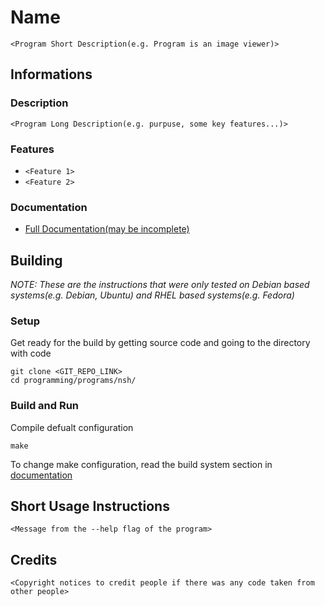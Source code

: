 # Name
`<Program Short Description(e.g. Program is an image viewer)>` <!-- Make sure to remove the ``(e.g. `text`) from everywhere when copying example readme contents to a real readme, as the ` ` text isn't supposed to be all over the file -->



## Informations
### Description
`<Program Long Description(e.g. purpuse, some key features...)>`


### Features
* `<Feature 1>`
* `<Feature 2>`


### Documentation
* [Full Documentation(may be incomplete)](documentation.md)



## Building
*NOTE: These are the instructions that were only tested on Debian based systems(e.g. Debian, Ubuntu) and RHEL based systems(e.g. Fedora)*


### Setup
Get ready for the build by getting source code and going to the directory with code

```
git clone <GIT_REPO_LINK>
cd programming/programs/nsh/
```


### Build and Run
Compile defualt configuration
```
make
```
To change make configuration, read the build system section in [documentation](documentation.md#build-system)



## Short Usage Instructions
`<Message from the --help flag of the program>`


## Credits
`<Copyright notices to credit people if there was any code taken from other people>`

